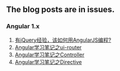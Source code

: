 ## The blog posts are in issues.

### Angular 1.x

1. [有jQuery经验，该如何用AngularJS编程?](https://github.com/Hugo-seth/blog/issues/3 "")
2. [Angular学习笔记之ui-router](https://github.com/Hugo-seth/blog/issues/2 "")
3. [Angular学习笔记之Controller](https://github.com/Hugo-seth/blog/issues/4 "")
4. [Angular学习笔记之Directive](https://github.com/Hugo-seth/blog/issues/5 "")